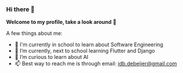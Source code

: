 ### Hi there 👋

**Welcome to my profile, take a look around** 🙂

A few things about me:

- 🔭 I'm currently in school to learn about Software Engineering
- 🌱 I’m currently, next to school learning Flutter and Django
- 🤔 I’m curious to learn about AI
- 📫 Best way to reach me is through email: idb.debeijer@gmail.com
